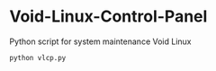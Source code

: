 # Void-Linux-Control-Panel
Python script for system maintenance Void Linux


```python
python vlcp.py
```
